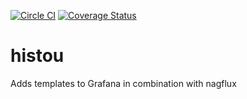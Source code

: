 [![Circle CI](https://circleci.com/gh/Griesbacher/histou/tree/master.svg?style=svg)](https://circleci.com/gh/Griesbacher/histou/tree/master)
[![Coverage Status](https://coveralls.io/repos/Griesbacher/histou/badge.svg?branch=master&service=github)](https://coveralls.io/github/Griesbacher/histou?branch=master)
# histou
Adds templates to Grafana in combination with nagflux
